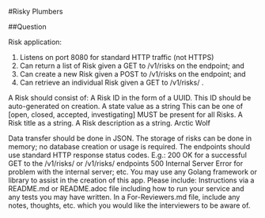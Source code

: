 #Risky Plumbers

##Question

Risk application:
1. Listens on port 8080 for standard HTTP traffic (not HTTPS)
2. Can return a list of
Risk given a GET to /v1/risks on the endpoint; and
3. Can create a new Risk given a POST to /v1/risks on the endpoint; and
4. Can retrieve an individual Risk given a GET to /v1/risks/<id> .

A Risk should consist of:
A Risk ID in the form of a UUID.
This ID should be auto-generated on creation.
A state value as a string
This can be one of [open, closed, accepted, investigating]
MUST be present for all Risks.
A Risk title as a string.
A Risk description as a string.
Arctic Wolf

Data transfer should be done in JSON.
The storage of risks can be done in memory; no database creation or usage is
required.
The endpoints should use standard HTTP response status codes. E.g.:
200 OK for a successful GET to the /v1/risks/ or /v1/risks/<id> endpoints
500 Internal Server Error for problem with the internal server; etc.
You may use any Golang framework or library to assist in the creation of this app.
Please include:
Instructions via a README.md or README.adoc file including how to run your
service and any tests you may have written.
In a For-Reviewers.md file, include any notes, thoughts, etc. which you
would
like the interviewers to be aware of.
